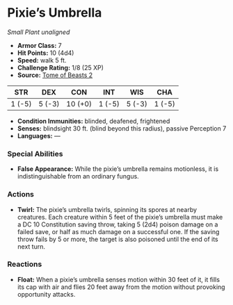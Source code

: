 # Pixie’s Umbrella

*Small* *Plant* *unaligned*

- **Armor Class:** 7
- **Hit Points:** 10 (4d4)
- **Speed:** walk 5 ft.
- **Challenge Rating:** 1/8 (25 XP)
- **Source:** [Tome of Beasts 2](https://koboldpress.com/kpstore/product/tome-of-beasts-2-for-5th-edition/)

| STR | DEX | CON | INT | WIS | CHA |
| --- | --- | --- | --- | --- | --- |
| 1 (-5) | 5 (-3) | 10 (+0) | 1 (-5) | 5 (-3) | 1 (-5) |

- **Condition Immunities:** blinded, deafened, frightened
- **Senses:** blindsight 30 ft. (blind beyond this radius), passive Perception 7
- **Languages:** —
### Special Abilities
- **False Appearance:** While the pixie’s umbrella remains motionless, it is indistinguishable from an ordinary fungus.
### Actions
- **Twirl:** The pixie’s umbrella twirls, spinning its spores at nearby creatures. Each creature within 5 feet of the pixie’s umbrella must make a DC 10 Constitution saving throw, taking 5 (2d4) poison damage on a failed save, or half as much damage on a successful one. If the saving throw fails by 5 or more, the target is also poisoned until the end of its next turn.
### Reactions
- **Float:** When a pixie’s umbrella senses motion within 30 feet of it, it fills its cap with air and flies 20 feet away from the motion without provoking opportunity attacks.
